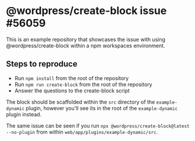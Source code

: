 # @wordpress/create-block issue #56059

This is an example repository that showcases the issue with using @wordpress/create-block within a npm workspaces environment.

## Steps to reproduce

- Run `npm install` from the root of the repository
- Run `npm run create-block` from the root of the repository
- Answer the questions to the create-block script

The block should be scaffolded within the `src` directory of the `example-dynamic` plugin, however you'll see its in the root of the `example-dynamic` plugin instead.

The same issue can be seen if you run `npx @wordpress/create-block@latest --no-plugin` from within `web/app/plugins/example-dynamic/src`.
